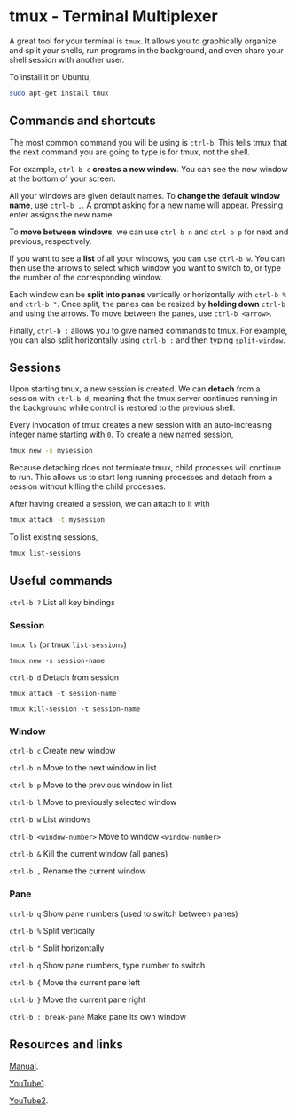 # tmux - Terminal Multiplexer

A great tool for your terminal is `tmux`. It allows you to graphically organize and split your shells, run programs in the background, and even share your shell session with another user.

To install it on Ubuntu,

```sh
sudo apt-get install tmux
```

## Commands and shortcuts

The most common command you will be using is `ctrl-b`. This tells tmux that the next command you are going to type is for tmux, not the shell.

For example, `ctrl-b c` **creates a new window**. You can see the new window at the bottom of your screen.

All your windows are given default names. To **change the default window name**, use `ctrl-b ,`. A prompt asking for a new name will appear. Pressing enter assigns the new name.

To **move between windows**, we can use `ctrl-b n` and `ctrl-b p` for next and previous, respectively.

If you want to see a **list** of all your windows, you can use `ctrl-b w`. You can then use the arrows to select which window you want to switch to, or type the number of the corresponding window.

Each window can be **split into panes** vertically or horizontally with `ctrl-b %` and `ctrl-b "`. Once split, the panes can be resized by **holding down** `ctrl-b` and using the arrows. To move between the panes, use `ctrl-b <arrow>`.

Finally, `ctrl-b :` allows you to give named commands to tmux. For example, you can also split horizontally using `ctrl-b :` and then typing `split-window`.

## Sessions

Upon starting tmux, a new session is created. We can **detach** from a session with `ctrl-b d`, meaning that the tmux server continues running in the background while control is restored to the previous shell.

Every invocation of tmux creates a new session with an auto-increasing integer name starting with `0`. To create a new named session,

```sh
tmux new -s mysession
```

Because detaching does not terminate tmux, child processes will continue to run. This allows us to start long running processes and detach from a session without killing the child processes.

After having created a session, we can attach to it with

```sh
tmux attach -t mysession
```

To list existing sessions,

```sh
tmux list-sessions
```

## Useful commands

`ctrl-b ?` List all key bindings

### Session
`tmux ls` (or tmux `list-sessions`)

`tmux new -s session-name`

`ctrl-b d` Detach from session

`tmux attach -t session-name`

`tmux kill-session -t session-name`


### Window
`ctrl-b c` Create new window

`ctrl-b n` Move to the next window in list

`ctrl-b p` Move to the previous window in list

`ctrl-b l` Move to previously selected window

`ctrl-b w` List windows

`ctrl-b <window-number>` Move to window `<window-number>`

`ctrl-b &` Kill the current window (all panes)

`ctrl-b ,` Rename the current window


### Pane
`ctrl-b q` Show pane numbers (used to switch between panes)

`ctrl-b %` Split  vertically

`ctrl-b "` Split horizontally

`ctrl-b q` Show pane numbers, type number to switch

`ctrl-b {` Move the current pane left

`ctrl-b }` Move the current pane right

`ctrl-b : break-pane` Make pane its own window

## Resources and links

[Manual][man].

[YouTube1][1].

[YouTube2][2].

[1]:https://youtu.be/BHhA_ZKjyxo
[2]:https://youtu.be/norO25P7xHg
[man]: http://man.openbsd.org/OpenBSD-current/man1/tmux.1
